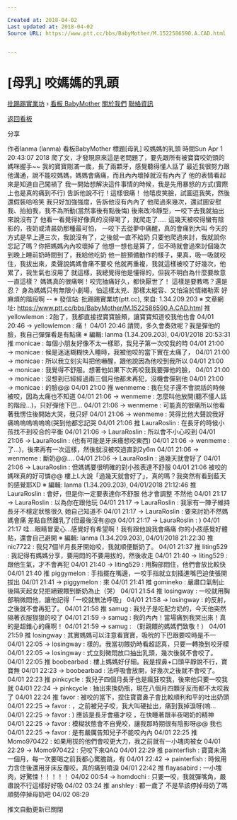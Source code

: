 ```yaml
---

Created at: 2018-04-02
Last updated at: 2018-04-02
Source URL: https://www.ptt.cc/bbs/BabyMother/M.1522586590.A.CAD.html


---
```


# [母乳] 咬媽媽的乳頭


[批踢踢實業坊](https://www.ptt.cc/) › [看板 BabyMother](https://www.ptt.cc/bbs/BabyMother/index.html) [關於我們](https://www.ptt.cc/about.html) [聯絡資訊](https://www.ptt.cc/contact.html)

[返回看板](https://www.ptt.cc/bbs/BabyMother/index.html)

分享

作者lanma (lanma)
看板BabyMother
標題\[母乳\] 咬媽媽的乳頭
時間Sun Apr 1 20:43:07 2018
爬了文，才發現原來這是老問題了，要先跟所有被寶寶咬奶頭的媽咪握手~~ 我的寶寶剛滿一歲，長了兩顆牙，感覺聽得懂人話了 最近我很努力跟他溝通，說不能咬媽媽，媽媽會痛痛，而且內內壞掉就沒有內內了 他的表情看起來是知道自己闖禍了 我一開始想解決這件事情的時候，我是先用暴怒的方式(實際上也是真的痛到不行) 告訴他說不行！這樣很痛！ 他嘻皮笑臉，試圖逗我笑，然後還假裝哈哈笑 我只好加強強度，告訴他沒有內內了 他爬過來幾次，還試圖安慰我、拍拍我，我不為所動(當然事後有點後悔) 後來改冷靜型，一咬下去我就抽出來說沒有了 他看一看覺得好像真的沒得喝了，就爬走了..... 這幾天被咬得蠻有陰影的，夜奶或清晨奶那種最可怕， 一咬下去從夢中痛醒，真的會痛到大叫 今天的方式是早上連三次，我說沒有了，之後就一直不給奶 只要他爬過來討，我就說你忘記了嗎？你把媽媽內內咬壞掉了 他想一想也是算了，但不時就會過來討個幾次 到晚上睡前奶時間到了，我給他吃奶 他一臉預備動作的樣子，果真，吸一吸就咬住，我拔出來，柔聲說媽媽會痛不要咬 他就再重複，我就這樣被咬了好幾次，他累了，我生氣也沒用了 就這樣，我總覺得他是懂得的，但我不明白為什麼要故意一直這樣？ 媽媽真的很痛啊！咬完抽痛好久，都快厭世了！ 這樣是要教嗎？還是忍？ 身為媽媽只有無限小劇場，怕這樣太兇、那樣太縱容、又怕淪於情緒勒索 好麻煩的階段啊 -- ※ 發信站: 批踢踢實業坊(ptt.cc), 來自: 1.34.209.203 ※ 文章網址: <https://www.ptt.cc/bbs/BabyMother/M.1522586590.A.CAD.html>
推 yellowlemon : 2胎了，我都直接捏寶寶臉頰，讓寶寶知道咬我他也會 04/01 20:46
→ yellowlemon : 痛！ 04/01 20:46
請問，多久會奏效呢？我是彈他的臉，我自己彈彈看是有點痛 ※ 編輯: lanma (1.34.209.203), 04/01/2018 20:53:31
推 monicae : 每個小朋友好像不太一樣耶，我兒子第一次咬我的時 04/01 21:00
→ monicae : 候是迷迷糊糊快入睡時，我被他咬的當下實在太痛了， 04/01 21:00
→ monicae : 所以我立刻尖叫把他嚇醒，跟他說因為他咬到我所以 04/01 21:00
→ monicae : 我覺得不舒服。想著他如果下次再咬我我要彈他的臉， 04/01 21:00
→ monicae : 沒想到已經經過兩三個月他都未再犯，沒機會彈到他 04/01 21:00
→ monicae : 的臉@@ 04/01 21:00
推 wenmeme : 我在兒子還不會說話的時候被咬，因為太痛也不知道 04/01 21:06
→ wenmeme : 怎麼叫他放開(聽不懂人話的階段…)，只好彈他下巴… 04/01 21:06
→ wenmeme : 可能真的很痛所以他看著我愣住後開始大哭，我只好 04/01 21:06
→ wenmeme : 哭得比他大聲說我好痛嗚嗚嗚嗚嗚嗚(哭到他都忘記哭 04/01 21:06
推 LauraRoslin : 在長牙的時候小孩找不到咬合的平衡 04/01 21:06
→ LauraRoslin : 所以會不小心咬到 04/01 21:06
→ LauraRoslin : (也有可能是牙床癢想咬東西) 04/01 21:06
→ wenmeme : 了…)，後來再有一次這樣，然後就沒被咬過直到2y6m 04/01 21:06
→ wenmeme : 斷奶@@.... 04/01 21:06
→ LauraRoslin : 過幾天就會好了 04/01 21:06
→ LauraRoslin : 但媽媽要很明確的對小孩表達不舒服 04/01 21:06
被咬的媽咪真的好可憐@@ 樓上L大說「過幾天就會好了」，真的嗎？我突然有看到藍天的感覺耶XD ※ 編輯: lanma (1.34.209.203), 04/01/2018 21:12:46
推 LauraRoslin : 會好，但是你一定要表達你不舒服 他才會調整 不然他 04/01 21:17
→ LauraRoslin : 以為你在跟他玩 04/01 21:17
→ LauraRoslin : 我家有一陣子維持長牙不穩定狀態很久 她自己知道不 04/01 21:17
→ LauraRoslin : 要來討奶不然媽媽會痛 差點自然離乳了(但最後沒有@@ 04/01 21:17
→ LauraRoslin : ) 04/01 21:17
哇...眼睛冒愛心...感覺好有希望啊！我有跟他說我會痛痛 你的小孩感覺好體貼，還會自己避開 ※ 編輯: lanma (1.34.209.203), 04/01/2018 21:22:30
推 nic7722 : 我兒7個半月長牙開始咬，我就順便斷奶了。 04/01 21:37
推 liting529 : 我記得有媽媽分享，要用悶的不要用拔的，然後收走 04/01 21:40
→ liting529 : 跟他生氣，才不會再犯 04/01 21:40
→ liting529 : 用胸部悶住，他們會放比較快 04/01 21:40
推 piggymelon : 手指擺在嘴邊，一咬手指就立刻插進嘴巴迫使張開拔出 04/01 21:41
→ piggymelon : 來 04/01 21:41
推 gomineko : 嚴肅口氣制止後隔天起女兒拒絕親餵到斷奶為止（哭） 04/01 21:54
推 losingway : 一咬就用胸部稍微悶他，讓他記得「一咬就無法呼吸」 04/01 21:58
→ losingway : 的反射，之後就不會再犯了。 04/01 21:58
推 samug : 我兒子是吃配方奶的，今天他突然隔著衣服狠狠的咬了 04/01 21:59
→ samug : 我的內內！當場痛到我哭出來！真的是超錐心的痛啊！ 04/01 21:59
→ samug : （對親餵的媽媽們致敬！） 04/01 21:59
推 losingway : 其實媽媽可以注意看寶寶，吸吮的下巴跟要咬時是不一 04/01 22:05
→ losingway : 樣的。我當初餵奶時看超認真，只要一轉換到咬牙模 04/01 22:05
→ losingway : 式立刻微悶放口抽出乳頭，幾次後就不會咬了。 04/01 22:05
推 boobearbad : 樓上媽媽好仔細。我是捏鼻+口頭平靜說不行，寶寶無 04/01 22:23
→ boobearbad : 法呼吸會放開，好幾次之後就不會咬了。 04/01 22:23
推 pinkcycle : 我兒子四個月長牙也是瘋狂咬我，後來他只要一咬我就 04/01 22:24
→ pinkcycle : 抽出來換奶瓶，現在八個月四顆牙反而都不太咬我了 04/01 22:24
推 favor : 被咬的當下，捏住寶寶鼻子會比較順利和平的吐出奶頭 04/01 22:25
→ favor : ，之前被兒子咬，我大叫硬扯出，痛到我掉淚呀(嗚... 04/01 22:25
→ favor : ) 應該是長牙會癢才咬 ，在快睡著跟半夜喝奶的精神 04/01 22:25
→ favor : 模糊狀態會不自覺咬，讓我那時期很有陰影呀@@ 我也 04/01 22:25
→ favor : 是有嚴厲告知兒子不能咬內內 04/01 22:25
推 Momo970422 : 如果用拔的他們會咬更大力，我之前就有一小塊肉被女 04/01 22:29
→ Momo970422 : 兒咬下來QAQ 04/01 22:29
推 painterfish : 寶寶未滿一個月，每一次要喝之前我都心驚膽跳，有 04/01 22:42
→ painterfish : 時候用力含住後還用牙床反覆咬，真的痛到噴淚 04/01 22:42
推 flayasabird : 一小塊肉，好驚悚！！！！！ 04/02 00:54
→ homdochi : 只要一咬，我就彈嘴角，嚴肅說不行這樣好好吸 04/02 03:24
推 anshley : 都一歲了 不是早該停掉母奶了嗎 順勢停掉母奶吧 04/02 08:29

推文自動更新已關閉


